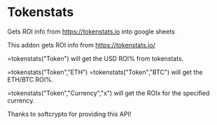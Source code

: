# Tokenstats
Gets ROI info from https://tokenstats.io into google sheets

This addon gets ROI info from https://tokenstats.io/

=tokenstats("Token")
will get the USD ROI% from tokenstats.

=tokenstats("Token","ETH")
=tokenstats("Token","BTC")
will get the ETH/BTC ROI%.

=tokenstats("Token","Currency","x")
will get the ROIx for the specified currency.

Thanks to softcrypto for providing this API!
